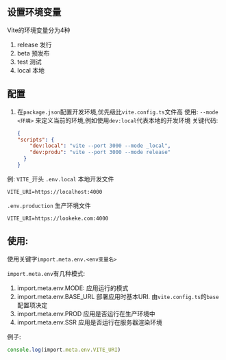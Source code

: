 ## 设置环境变量

Vite的环境变量分为4种

1. release 发行
2. beta 预发布
3. test 测试
4. local 本地

## 配置

1. 在`package.json`配置开发环境,优先级比`vite.config.ts`文件高
   使用: `--mode <环境>` 来定义当前的环境,例如使用`dev:local`代表本地的开发环境
   关键代码:
    ```json
    {
    "scripts": {
        "dev:local": "vite --port 3000 --mode _local",
        "dev:produ": "vite --port 3000 --mode release"
      }
    }
    ```

例:
`VITE_`开头
`.env.local` 本地开发文件

```env
VITE_URI=https://localhost:4000
```

`.env.production` 生产环境文件

```env
VITE_URI=https://lookeke.com:4000
```

## 使用:

使用关键字`import.meta.env.<env变量名>`

`import.meta.env`有几种模式:

1. import.meta.env.MODE: 应用运行的模式
2. import.meta.env.BASE_URL 部署应用时基本URI. 由`vite.config.ts`的`base`配置项决定
3. import.meta.env.PROD 应用是否运行在生产环境中
4. import.meta.env.SSR 应用是否运行在服务器渲染环境

例子:

```ts
console.log(import.meta.env.VITE_URI)
```